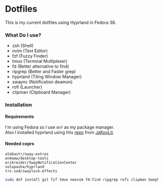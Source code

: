 # Dotfiles
This is my current dotfiles using Hyprland in Fedora 38.

### What Do I use?
- zsh (Shell)
- nvim (Text Editor)
- fzf (Fuzzy Finder)
- tmux (Terminal Multiplexer)
- fd (Better alternative to find)
- ripgrep (Better and Faster grep)
- hyprland (Tiling Window Manager)
- swaync (Notification deamon)
- rofi (Launcher)
- clipman (Clipboard Manager)

### Installation
#### Requirements
I'm using Fedora so I use `dnf` as my package manager. <br>
Also I installed hyprland using this [repo](https://github.com/JaKooLit/Fedora-Hyprland) from [JaKooLit](https://github.com/JaKooLit).<br>

#### Needed coprs
```
alebastr/sway-extras
en4aew/desktop-tools
erikreider/SwayNotificationCenter
solopasha/hyprland
trs-sod/swaylock-effects
```

```bash
sudo dnf install git fzf tmux neovim fd-find ripgrep rofi clipman SwayNotificationCenter hyprshot hyprlock hypridle
```

